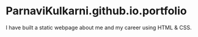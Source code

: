 # ParnaviKulkarni.github.io.portfolio
I have built a static webpage about me and my career using HTML & CSS.
